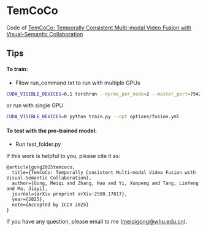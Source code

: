 # TemCoCo
Code of [TemCoCo: Temporally Consistent Multi-modal Video Fusion with Visual-Semantic Collaboration](https://www.sciencedirect.com/science/article/pii/S1077314222000352)

Tips
---------
#### To train:<br>
* Fllow run_command.txt to run with multiple GPUs
```bash
CUDA_VISIBLE_DEVICES=0,1 torchrun --nproc_per_node=2 --master_port=7542 train_dist.py --opt options/fusion.yml --launcher pytorch
```
  or run with single GPU
```bash
CUDA_VISIBLE_DEVICES=0 python train.py --opt options/fusion.yml
```

#### To test with the pre-trained model:<br>
* Run test_folder.py

If this work is helpful to you, please cite it as:
```
@article{gong2025temcoco,
  title={TemCoCo: Temporally Consistent Multi-modal Video Fusion with Visual-Semantic Collaboration},
  author={Gong, Meiqi and Zhang, Hao and Yi, Xunpeng and Tang, Linfeng and Ma, Jiayi},
  journal={arXiv preprint arXiv:2508.17817},
  year={2025},
  note={Accepted by ICCV 2025}
}
```
If you have any question, please email to me (meiqigong@whu.edu.cn).
